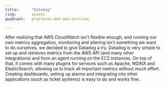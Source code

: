 ```yaml
---
title:      "Datadog"
ring:       assess
quadrant:   platforms-and-aoe-services

---
```


After realizing that AWS CloudWatch isn't flexible enough, and running our own metrics aggregation, monitoring and altering isn't something we want to do ourselves, we decided to give Datadog a try. Datadog is very simple to set up and retrieves metrics from the AWS API (and many other integrations) and from an agent running on the EC2 instances. On top of that, it comes with many plugins for services such as Apache, NGINX and ElasticSearch, allowing us to track all important metrics without much effort. Creating dashboards, setting up alarms and integrating into other applications (such as ticket systems) is easy to do and works fine.
